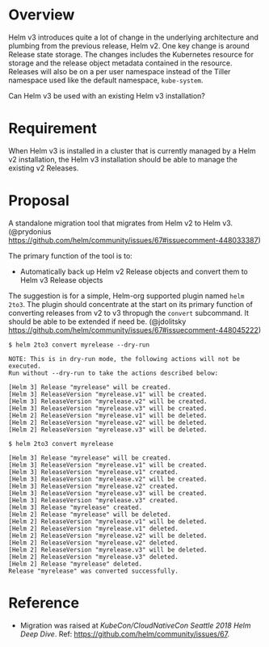# Overview

Helm v3 introduces quite a lot of change in the underlying architecture and plumbing from the previous release, 
Helm v2. One key change is around Release state storage. The changes includes the Kubernetes resource for storage and the 
release object metadata contained in the resource. Releases will also be on a per user namespace instead of the Tiller 
namespace used like the default namespace, `kube-system`.

Can Helm v3 be used with an existing Helm v3 installation?

# Requirement

When Helm v3 is installed in a cluster that is currently managed by a Helm v2 installation, the Helm v3 installation 
should be able to manage the existing v2 Releases.

# Proposal

A standalone migration tool that migrates from Helm v2 to Helm v3. (@prydonius 
https://github.com/helm/community/issues/67#issuecomment-448033387) 

The primary function of the tool is to:

- Automatically back up Helm v2 Release objects and convert them to Helm v3 Release objects

The suggestion is for a simple, Helm-org supported plugin named `helm 2to3`. The plugin should concentrate at the 
start on its primary function of converting releases from v2 to v3 thropugh the `convert` subcommand. It should be able 
to be extended if need be. (@jdolitsky https://github.com/helm/community/issues/67#issuecomment-448045222)

```console
$ helm 2to3 convert myrelease --dry-run

NOTE: This is in dry-run mode, the following actions will not be executed.
Run without --dry-run to take the actions described below:

[Helm 3] Release "myrelease" will be created.
[Helm 3] ReleaseVersion "myrelease.v1" will be created.
[Helm 3] ReleaseVersion "myrelease.v2" will be created.
[Helm 3] ReleaseVersion "myrelease.v3" will be created.
[Helm 2] ReleaseVersion "myrelease.v1" will be deleted.
[Helm 2] ReleaseVersion "myrelease.v2" will be deleted.
[Helm 2] ReleaseVersion "myrelease.v3" will be deleted.

$ helm 2to3 convert myrelease

[Helm 3] Release "myrelease" will be created.
[Helm 3] ReleaseVersion "myrelease.v1" will be created.
[Helm 3] ReleaseVersion "myrelease.v1" created.
[Helm 3] ReleaseVersion "myrelease.v2" will be created.
[Helm 3] ReleaseVersion "myrelease.v2" created.
[Helm 3] ReleaseVersion "myrelease.v3" will be created.
[Helm 3] ReleaseVersion "myrelease.v3" created.
[Helm 3] Release "myrelease" created.
[Helm 2] Release "myrelease" will be deleted.
[Helm 2] ReleaseVersion "myrelease.v1" will be deleted.
[Helm 2] ReleaseVersion "myrelease.v1" deleted.
[Helm 2] ReleaseVersion "myrelease.v2" will be deleted.
[Helm 2] ReleaseVersion "myrelease.v2" deleted.
[Helm 2] ReleaseVersion "myrelease.v3" will be deleted.
[Helm 2] ReleaseVersion "myrelease.v3" deleted.
[Helm 2] Release "myrelease" deleted.
Release "myrelease" was converted successfully. 
```

# Reference

- Migration was raised at *KubeCon/CloudNativeCon Seattle 2018 Helm Deep Dive*. 
Ref: https://github.com/helm/community/issues/67.
